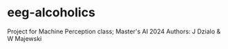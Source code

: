 # eeg-alcoholics
Project for Machine Perception class; Master's AI 2024
Authors: J Dzialo & W Majewski
